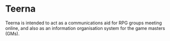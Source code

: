 # Teerna

Teerna is intended to act as a communications aid for RPG groups meeting online, and also as an information organisation system for the game masters (GMs).


